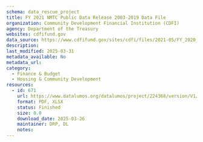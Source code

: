 ```yaml
---
schema: data_rescue_project 
title: FY 2021 NMTC Public Data Release 2003-2019 Data File
organization: Community Development Financial Institution (CDFI)
agency: Department of the Treasury
websites: cdfifund.gov
data_source: https://www.cdfifund.gov/sites/cdfi/files/2021-05/FY_2020_NMTC_Public_Data_Release.xlsx
description: 
last_modified: 2025-03-31
metadata_available: No
metadata_url: 
category:
  - Finance & Budget 
  - Housing & Community Development 
resources:
  - id: 671
    url: https://www.datalumos.org/datalumos/project/224368/version/V1/view
    format: PDF, XLSX
    status: Finished
    size: 0.0
    download_date: 2025-03-26
    maintainer: DRP, DL
    notes: 
---
```


